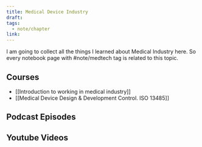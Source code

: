 ```yaml
---
title: Medical Device Industry
draft: 
tags:
  - note/chapter
link:
---
```

I am going to collect all the things I learned about Medical Industry here.
So every notebook page with #note/medtech tag is related to this topic.
## Courses
* [[Introduction to working in medical industry]]
* [[Medical Device Design & Development Control. ISO 13485]]
## Podcast Episodes

## Youtube Videos